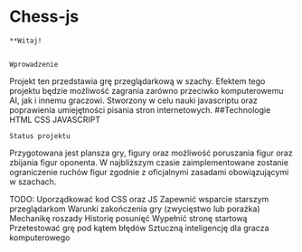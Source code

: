 # Chess-js
	**Witaj!
		
	
	Wprowadzenie
Projekt ten przedstawia grę przeglądarkową w szachy. Efektem tego projektu będzie możliwość zagrania zarówno przeciwko komputerowemu AI, jak i innemu graczowi.
Stworzony w celu nauki javascriptu oraz poprawienia umiejętności pisania stron internetowych.
	##Technologie
HTML
CSS
JAVASCRIPT

	Status projektu
Przygotowana jest plansza gry, figury oraz możliwość poruszania figur oraz zbijania figur oponenta.
W najbliższym czasie zaimplementowane zostanie ograniczenie ruchów figur zgodnie z oficjalnymi zasadami obowiązującymi w szachach.

TODO:
Uporządkować kod CSS oraz JS
Zapewnić wsparcie starszym przeglądarkom
Warunki zakończenia gry (zwycięstwo lub porażka)
Mechanikę roszady
Historię posunięć
Wypełnić stronę startową
Przetestować grę pod kątem błędów
Sztuczną inteligencję dla gracza komputerowego
